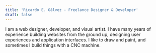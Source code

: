 ```yaml
---
title: 'Ricardo E. Gálvez - Freelance Designer & Developer'
draft: false
---
```


I am a web designer, developer, and visual artist. I have many years of experience building websites from the ground up, designing user experiences and application interfaces. I like to draw and paint, and sometimes I build things with a CNC machine.
